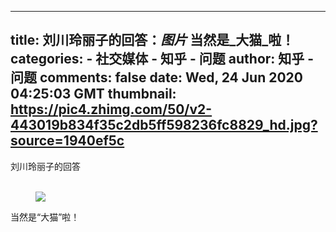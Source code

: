 
---
title: 刘川玲丽子的回答：_图片_ 当然是_大猫_啦！
categories: 
    - 社交媒体
    - 知乎 - 问题
author: 知乎 - 问题
comments: false
date: Wed, 24 Jun 2020 04:25:03 GMT
thumbnail: https://pic4.zhimg.com/50/v2-443019b834f35c2db5ff598236fc8829_hd.jpg?source=1940ef5c
---

<div>   
刘川玲丽子的回答<br><br><p></p><figure data-size="normal"><img src="https://pic4.zhimg.com/50/v2-443019b834f35c2db5ff598236fc8829_hd.jpg?source=1940ef5c" data-rawwidth="593" data-rawheight="1214" data-size="normal" data-default-watermark-src="https://pic4.zhimg.com/50/v2-ac27fcd97937d210be088d58c1981e94_hd.jpg?source=1940ef5c" class="origin_image zh-lightbox-thumb lazy" data-original="https://pic1.zhimg.com/v2-443019b834f35c2db5ff598236fc8829_r.jpg?source=1940ef5c" data-actualsrc="https://pic4.zhimg.com/50/v2-443019b834f35c2db5ff598236fc8829_hd.jpg?source=1940ef5c" referrerpolicy="no-referrer"></figure><p>当然是“大猫”啦！</p>  
</div>
            